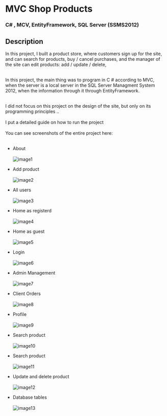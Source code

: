 # MVC Shop Products 

### C# , MCV, EntityFramework, SQL Server (SSMS2012)

## Description


In this project, I built a product store, where customers sign up for the site, and can search for products, buy / cancel purchases, and the manager of the site can edit products: add / update / delete,
<br><br>

In this project, the main thing was to program in C # according to MVC, when the server is a local server in the SQL Server Managment System 2012, when the information through it through EntityFramework.
<br><br>

I did not focus on this project on the design of the site, but only on its programming principles ..
<br><br>
I put a detailed guide on how to run the project
<br><br>
You can see screenshots of the entire project here:
<br><br>
* About 
<br><br>
![image1](https://profile.fcdn.co.il/images2/0__05b3e0d055388d.jpg)

* Add product 
<br><br>
![image2](https://profile.fcdn.co.il/images2/0__05b3e0d242d9be.jpg)

* All users
<br><br>
![image3](https://profile.fcdn.co.il/images2/0__05b3e0d41c7d12.jpg)

* Home as registerd
<br><br>
![image4](https://profile.fcdn.co.il/images2/0__05b3e0d5a2b097.jpg)

* Home as guest
<br><br>
![image5](https://profile.fcdn.co.il/images2/0__05b3e0d808bedb.jpg)

* Login
<br><br>
![image6](https://profile.fcdn.co.il/images2/0__05b3e0d9370b6e.jpg)

* Admin Management
<br><br>
![image7](https://profile.fcdn.co.il/images2/0__05b3e0da44172d.jpg)

* Client Orders
<br><br>
![image8](https://profile.fcdn.co.il/images2/0__05b3e0dcba483c.jpg)

* Profile
<br><br>
![image9](https://profile.fcdn.co.il/images2/0__05b3e0dde0927c.jpg)

* Search product
<br><br>
![image10](https://profile.fcdn.co.il/images2/0__05b3e0df3a6797.jpg)

* Search product
<br><br>
![image11](https://profile.fcdn.co.il/images2/0__05b3e0e064fe9c.jpg)

* Update and delete product
<br><br>
![image12](https://profile.fcdn.co.il/images2/0__05b3e0e28851a9.jpg)

* Database tables
<br><br>
![image13](https://profile.fcdn.co.il/images2/0__05b3e0e39ebd4f.jpg)

